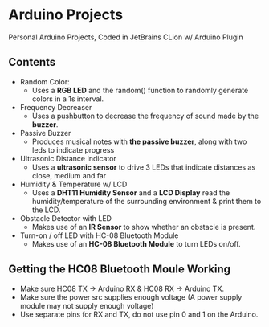 # Arduino Projects 
Personal Arduino Projects, Coded in JetBrains CLion w/ Arduino Plugin

## Contents
* Random Color:
    * Uses a **RGB LED** and the random() function to randomly generate colors in a 1s interval.
* Frequency Decreaser
    * Uses a pushbutton to decrease the frequency of sound made by the **buzzer**.
* Passive Buzzer
    * Produces musical notes with **the passive buzzer**, along with two leds to indicate progress
* Ultrasonic Distance Indicator
    * Uses a **ultrasonic sensor** to drive 3 LEDs that indicate distances as close, medium and far
* Humidity & Temperature w/ LCD
    * Uses a **DHT11 Humidity Sensor** and a **LCD Display** read the humidity/temperature of the surrounding environment & print them to the LCD.
* Obstacle Detector with LED
    * Makes use of an **IR Sensor** to show whether an obstacle is present.
* Turn-on / off LED with HC-08 Bluetooth Module
    * Makes use of an **HC-08 Bluetooth Module** to turn LEDs on/off.

## Getting the HC08 Bluetooth Moule Working
* Make sure HC08 TX -> Arduino RX & HC08 RX -> Arduino TX.
* Make sure the power src supplies enough voltage (A power supply module may not supply enough voltage)
* Use separate pins for RX and TX, do not use pin 0 and 1 on the Arduino.